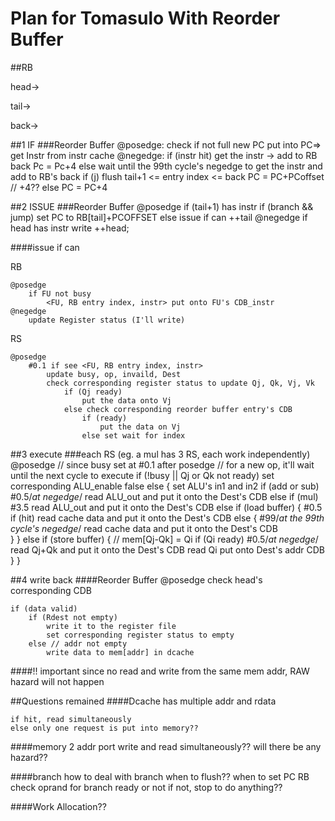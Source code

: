 Plan for Tomasulo With Reorder Buffer
====
##RB

head->

tail->

back->


##1 IF
###Reorder Buffer
	@posedge: 
		check if not full
			new PC put into PC=> get Instr from instr cache
	@negedge: 
		if (instr hit)
			get the instr -> add to RB back
			Pc = Pc+4
		else 
			wait until the 99th cycle's negedge
			to get the instr and add to RB's back
			if (j)
				flush tail+1 <= entry index <= back
				PC = PC+PCoffset	// +4??
			else PC = PC+4

##2 ISSUE
###Reorder Buffer
	@posedge
		if (tail+1) has instr
			if (branch && jump)
				set PC to RB[tail]+PCOFFSET
			else
				issue if can
				++tail
	@negedge
		if head has instr
			write
			++head;

####issue if can

RB
	
	@posedge
		if FU not busy
			<FU, RB entry index, instr> put onto FU's CDB_instr
	@negedge
		update Register status (I'll write)

RS

	@posedge
		#0.1 if see <FU, RB entry index, instr>
			update busy, op, invaild, Dest
			check corresponding register status to update Qj, Qk, Vj, Vk
				if (Qj ready)
					put the data onto Vj
				else check corresponding reorder buffer entry's CDB
					if (ready)
						put the data on Vj
					else set wait for index 
				

##3 execute
###each RS (eg. a mul has 3 RS, each work independently)
	@posedge
		// since busy set at #0.1 after posedge
		// for a new op, it'll wait until the next cycle to execute
		if (!busy || Qj or Qk not ready)
			set corresponding ALU_enable false
		else {
			set ALU's in1 and in2
			if (add or sub)
				#0.5/*at negedge*/ read ALU_out and put it onto the Dest's CDB
			else if (mul)
				#3.5 read ALU_out and put it onto the Dest's CDB
			else if (load buffer) {
				#0.5 if (hit)
					read cache data and put it onto the Dest's CDB
				     else {
					#99/*at the 99th cycle's negedge*/ read cache data and put it onto the Dest's CDB     
				     }
			} else if (store buffer) {
				// mem[Qj-Qk] = Qi
				if (Qi ready)
				#0.5/*at negedge*/ read Qj+Qk and put it onto the Dest's CDB			read Qi put onto Dest's addr CDB
			}
		}

##4 write back
####Reorder Buffer
@posedge check head's corresponding CDB

	if (data valid)
		if (Rdest not empty)
			write it to the register file
			set corresponding register status to empty
		else // addr not empty
			write data to mem[addr] in dcache
####!! important 
	since no read and write from the same mem addr, RAW hazard will not happen


##Questions remained 
####Dcache
has multiple addr and rdata

	if hit, read simultaneously
	else only one request is put into memory??
	
####memory
2 addr port
write and read simultaneously?? will there be any hazard??

####branch
how to deal with branch
when to flush?? when to set PC
RB check oprand for branch ready or not
if not, stop to do anything??

####Work Allocation??

	
